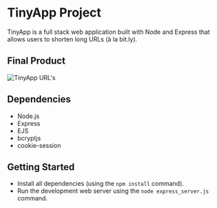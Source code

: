 # TinyApp Project

TinyApp is a full stack web application built with Node and Express that allows users to shorten long URLs (à la bit.ly).

## Final Product

![TinyApp URL's](<img width="1511" alt="tinyapp!" src="https://user-images.githubusercontent.com/99279776/177671709-d3b407f4-42c5-49d0-897c-72f5923a6b98.png">)


## Dependencies

- Node.js
- Express
- EJS
- bcryptjs
- cookie-session

## Getting Started

- Install all dependencies (using the `npm install` command).
- Run the development web server using the `node express_server.js` command.
